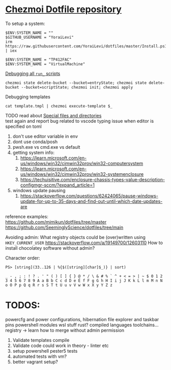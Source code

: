 # [Chezmoi Dotfile repository](https://www.chezmoi.io/user-guide/daily-operations/)

To setup a system:
```
$ENV:SYSTEM_NAME = ""
$GITHUB_USERNAME = "YoraiLevi"
irm https://raw.githubusercontent.com/YoraiLevi/dotfiles/master/Install.ps1 | iex
```

```
$ENV:SYSTEM_NAME = "TP412FAC"
$ENV:SYSTEM_NAME = "VirtualMachine"
```

[Debugging all `run_` scripts](https://www.chezmoi.io/user-guide/use-scripts-to-perform-actions/#clear-the-state-of-all-run_onchange_-and-run_once_-scripts)
```
chezmoi state delete-bucket --bucket=entryState; chezmoi state delete-bucket --bucket=scriptState; chezmoi init; chezmoi apply
```

Debugging templates
```
cat template.tmpl | chezmoi execute-template $_
```

TODO read about [Special files and directories](https://www.chezmoi.io/reference/special-files-and-directories/)  
test again and report bug related to vscode typing issue when editor is specified on toml  
1) don't use editor variable in env  
2) dont use conda/posh  
3) pwsh.exe vs cmd.exe vs default  
4) getting system info:
   1) https://learn.microsoft.com/en-us/windows/win32/cimwin32prov/win32-computersystem
   2) https://learn.microsoft.com/en-us/windows/win32/cimwin32prov/win32-systemenclosure
   3) https://techuisitive.com/enclosure-chassis-types-value-description-configmgr-sccm/?expand_article=1
5) windows update pausing
   1) https://stackoverflow.com/questions/62424065/pause-windows-update-for-up-to-35-days-and-find-out-until-which-date-updates-are

reference examples:  
https://github.com/mimikun/dotfiles/tree/master  
https://github.com/SeeminglyScience/dotfiles/tree/main  

Avoiding admin: What registry objects could be (over)written using `HKEY_CURRENT_USER` https://stackoverflow.com/a/19149700/12603110
How to install chocolatey software without admin?

Character order:
```
PS> [string](33..126 | %{$([string][char]$_)} | sort)

_ - , ; : ! ? . ' " ( ) [ ] { } @ * / \ & # % ` ^ + < = > | ~ $ 0 1 2 3 4 5 6 7 8 9 A a B b C c d D e E f F g G h H I i j J K k L l m M n N o O P p Q q R r s S T t U u v V w W x X y Y Z z
```

# TODOS:
powercfg and power configurations, hibernation file
explorer and taskbar pins
powershell modules
wsl stuff
rust? compiled languages toolchains...
registry -> learn how to merge without admin permission

1) Validate templates compile
2) Validate code could work in theory - linter etc
3) setup powershell pester5 tests
4) automated tests with vm?
5) better vagrant setup?
